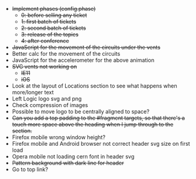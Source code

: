 * ~~Implement phases (config.phase)~~
	* ~~0: before selling any ticket~~
	* ~~1: first batch of tickets~~
	* ~~2: second batch of tickets~~
	* ~~3: release of the topics~~
	* ~~4: after conference~~
* ~~JavaScript for the movement of the circuits under the vents~~
* Better calc for the movement of the circuits
* JavaScript for the accelerometer for the above animation
* ~~SVG vents not working on~~
	* ~~IE11~~
	* ~~iOS~~
* Look at the layout of Locations section to see what happens when more/longer text
* Left Logic logo svg and png
* Check compression of images
* Possible to move logo to be centrally aligned to space?
* ~~Can you add a top padding to the #fragment targets, so that there's a touch more space above the heading when I jump through to the section.~~
* Firefox mobile wrong window height?
* Firefox mobile and Android browser not correct header svg size on first load
* Opera mobile not loading cern font in header svg
* ~~Pattern background with dark line for header~~
* Go to top link?